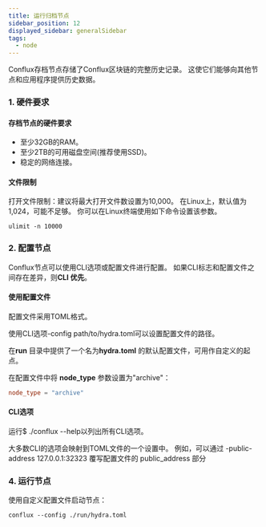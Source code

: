 ```yaml
---
title: 运行归档节点
sidebar_position: 12
displayed_sidebar: generalSidebar
tags:
  - node
---
```


Conflux存档节点存储了Conflux区块链的完整历史记录。 这使它们能够向其他节点和应用程序提供历史数据。

### 1. 硬件要求

#### 存档节点的硬件要求

* 至少32GB的RAM。
* 至少2TB的可用磁盘空间(推荐使用SSD)。
* 稳定的网络连接。

#### 文件限制

打开文件限制：建议将最大打开文件数设置为10,000。 在Linux上，默认值为1,024，可能不足够。 你可以在Linux终端使用如下命令设置该参数。

```shell
ulimit -n 10000 
```

### 2. 配置节点

Conflux节点可以使用CLI选项或配置文件进行配置。 如果CLI标志和配置文件之间存在差异，则**CLI 优先**。

#### 使用配置文件

配置文件采用TOML格式。

使用CLI选项-config path/to/hydra.toml可以设置配置文件的路径。

在**run** 目录中提供了一个名为**hydra.toml** 的默认配置文件，可用作自定义的起点。

在配置文件中将 **node_type** 参数设置为"archive"：

```toml
node_type = "archive" 
```

#### CLI选项

运行$ ./conflux --help以列出所有CLI选项。

大多数CLI的选项会映射到TOML文件的一个设置中。 例如，可以通过 -public-address 127.0.0.1:32323 覆写配置文件的 public_address 部分

### 4. 运行节点

使用自定义配置文件启动节点：

```shell
conflux --config ./run/hydra.toml 
```
